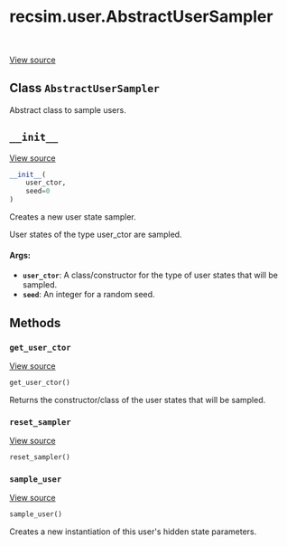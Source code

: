 <div itemscope itemtype="http://developers.google.com/ReferenceObject">
<meta itemprop="name" content="recsim.user.AbstractUserSampler" />
<meta itemprop="path" content="Stable" />
<meta itemprop="property" content="__init__"/>
<meta itemprop="property" content="get_user_ctor"/>
<meta itemprop="property" content="reset_sampler"/>
<meta itemprop="property" content="sample_user"/>
</div>

# recsim.user.AbstractUserSampler

<table class="tfo-notebook-buttons tfo-api" align="left">
</table>

<a target="_blank" href="https://github.com/google-research/recsim/user.py">View
source</a>

## Class `AbstractUserSampler`

Abstract class to sample users.

<!-- Placeholder for "Used in" -->

<h2 id="__init__"><code>__init__</code></h2>

<a target="_blank" href="https://github.com/google-research/recsim/user.py">View
source</a>

```python
__init__(
    user_ctor,
    seed=0
)
```

Creates a new user state sampler.

User states of the type user_ctor are sampled.

#### Args:

*   <b>`user_ctor`</b>: A class/constructor for the type of user states that
    will be sampled.
*   <b>`seed`</b>: An integer for a random seed.

## Methods

<h3 id="get_user_ctor"><code>get_user_ctor</code></h3>

<a target="_blank" href="https://github.com/google-research/recsim/user.py">View
source</a>

```python
get_user_ctor()
```

Returns the constructor/class of the user states that will be sampled.

<h3 id="reset_sampler"><code>reset_sampler</code></h3>

<a target="_blank" href="https://github.com/google-research/recsim/user.py">View
source</a>

```python
reset_sampler()
```

<h3 id="sample_user"><code>sample_user</code></h3>

<a target="_blank" href="https://github.com/google-research/recsim/user.py">View
source</a>

```python
sample_user()
```

Creates a new instantiation of this user's hidden state parameters.
